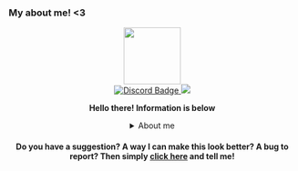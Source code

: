 ### My about me! <3

<div id="header" align="center">
  <img src="https://cdn.discordapp.com/guilds/943546133140099073/users/875659010207014972/avatars/a_b02c10379e7fbf343d76272d38512b8c.png" width="100"/>
<div id="badges">
  <a href="https://example.com/discord_not_made_yet">
    <img src="https://img.shields.io/badge/Discord-blueviolet?logo=discord&logoColor=white&style=for-the-badge" alt="Discord Badge"/>
  </a>
  <a href="https://nohello.net">
    <img src="https://img.shields.io/badge/No%20hello-8A2BE2?style=for-the-badge&logo=editorconfig&logoColor=white"/>
  </a>
</div>

**Hello there! Information is below**

<details><summary>About me</summary>
<p>

| Questions | Answers |
| --- | --- |
| Name | Desi |
| Age | 20 |
| Gender | Male |
|Pronouns | He/Him |
| Sexuality | Pansexual |
| DoB | 30/05/2005 |
| Discord | NulledSylly |
| Likes | Sleep, food, coffee, friends, walks at night and conversations |
| Dislikes | Bright lights, loud noises, Toxicity, being ghosted, oversleeping |

If you have any more questions then just [ask me questions](https://tellonym.me/desi_0404)
</p>
</details>

 #### Do you have a suggestion? A way I can make this look better? A bug to report? Then simply [click here](https://github.com/Desi0404/Desi0404/issues) and tell me!
